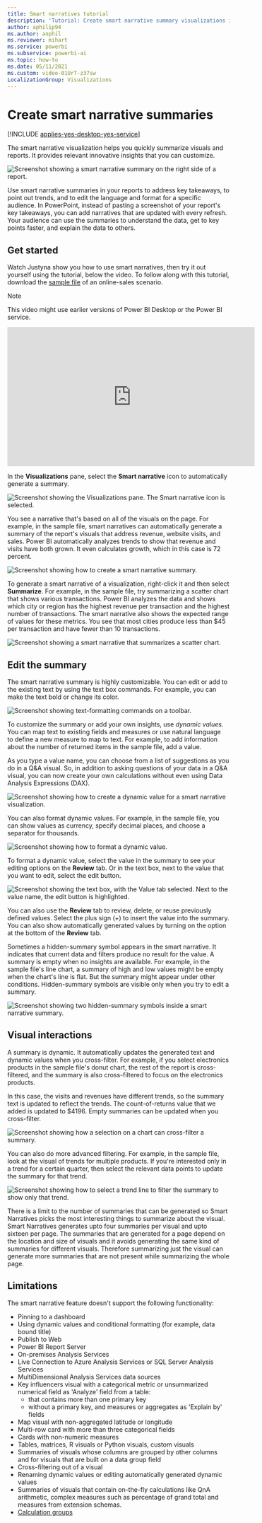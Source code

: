 ```yaml
---
title: Smart narratives tutorial
description: 'Tutorial: Create smart narrative summary visualizations in Power BI'
author: aphilip94
ms.author: anphil
ms.reviewer: mihart
ms.service: powerbi
ms.subservice: powerbi-ai
ms.topic: how-to
ms.date: 05/11/2021
ms.custom: video-01UrT-z37sw
LocalizationGroup: Visualizations
---
```

# Create smart narrative summaries

[!INCLUDE [applies-yes-desktop-yes-service](../includes/applies-yes-desktop-yes-service.md)]

The smart narrative visualization helps you quickly summarize visuals and reports. It provides relevant innovative insights that you can customize.

![Screenshot showing a smart narrative summary on the right side of a report.](media/power-bi-visualization-smart-narratives/1.png)

Use smart narrative summaries in your reports to address key takeaways, to point out trends, and to edit the language and format for a specific audience. In PowerPoint, instead of pasting a screenshot of your report's key takeaways, you can add narratives that are updated with every refresh. Your audience can use the summaries to understand the data, get to key points faster, and explain the data to others.

## Get started 
Watch Justyna show you how to use smart narratives, then try it out yourself using the tutorial, below the video.  To follow along with this tutorial, download the [sample file](https://github.com/microsoft/powerbi-desktop-samples/blob/main/Monthly%20Desktop%20Blog%20Samples/2020/2020SU09%20Blog%20Demo%20-%20September.pbix) of an online-sales scenario.

> [!NOTE]  
> This video might use earlier versions of Power BI Desktop or the Power BI service.

<iframe width="560" height="315" src="https://www.youtube.com/embed/01UrT-z37sw" frameborder="0" allow="accelerometer; autoplay; clipboard-write; encrypted-media; gyroscope; picture-in-picture" allowfullscreen></iframe>

In the **Visualizations** pane, select the **Smart narrative** icon to automatically generate a summary.

![Screenshot showing the Visualizations pane. The Smart narrative icon is selected.](media/power-bi-visualization-smart-narratives/3.png)

You see a narrative that's based on all of the visuals on the page. For example, in the sample file, smart narratives can automatically generate a summary of the report's visuals that address revenue, website visits, and sales. Power BI automatically analyzes trends to show that revenue and visits have both grown. It even calculates growth, which in this case is 72 percent.
 
![Screenshot showing how to create a smart narrative summary.](media/power-bi-visualization-smart-narratives/4.gif)
 
To generate a smart narrative of a visualization, right-click it and then select **Summarize**. For example, in the sample file, try summarizing a scatter chart that shows various transactions. Power BI analyzes the data and shows which city or region has the highest revenue per transaction and the highest number of transactions. The smart narrative also shows the expected range of values for these metrics. You see that most cities produce less than $45 per transaction and have fewer than 10 transactions.
 
  
![Screenshot showing a smart narrative that summarizes a scatter chart.](media/power-bi-visualization-smart-narratives/5.gif)
 
## Edit the summary
 
The smart narrative summary is highly customizable. You can edit or add to the existing text by using the text box commands. For example, you can make the text bold or change its color.
 
![Screenshot showing text-formatting commands on a toolbar.](media/power-bi-visualization-smart-narratives/6.png)
  
To customize the summary or add your own insights, use *dynamic values*. You can map text to existing fields and measures or use natural language to define a new measure to map to text. For example, to add information about the number of returned items in the sample file, add a value. 

As you type a value name, you can choose from a list of suggestions as you do in a Q&A visual. So, in addition to asking questions of your data in a Q&A visual, you can now create your own calculations without even using Data Analysis Expressions (DAX). 
  
![Screenshot showing how to create a dynamic value for a smart narrative visualization.](media/power-bi-visualization-smart-narratives/7.gif)
  
You can also format dynamic values. For example, in the sample file, you can show values as currency, specify decimal places, and choose a separator for thousands. 
   
![Screenshot showing how to format a dynamic value.](media/power-bi-visualization-smart-narratives/8.gif)
   
To format a dynamic value, select the value in the summary to see your editing options on the **Review** tab. Or in the text box, next to the value that you want to edit, select the edit button. 
   
![Screenshot showing the text box, with the Value tab selected. Next to the value name, the edit button is highlighted.](media/power-bi-visualization-smart-narratives/9.png)
   
You can also use the **Review** tab to review, delete, or reuse previously defined values. Select the plus sign (+) to insert the value into the summary. You can also show automatically generated values by turning on the option at the bottom of the **Review** tab.

Sometimes a hidden-summary symbol appears in the smart narrative. It indicates that current data and filters produce no result for the value. A summary is empty when no insights are available. For example, in the sample file's line chart, a summary of high and low values might be empty when the chart's line is flat. But the summary might appear under other conditions. Hidden-summary symbols are visible only when you try to edit a summary.


![Screenshot showing two hidden-summary symbols inside a smart narrative summary.](media/power-bi-visualization-smart-narratives/10.png)
   
## Visual interactions
A summary is dynamic. It automatically updates the generated text and dynamic values when you cross-filter. For example, if you select electronics products in the sample file's donut chart, the rest of the report is cross-filtered, and the summary is also cross-filtered to focus on the electronics products.  

In this case, the visits and revenues have different trends, so the summary text is updated to reflect the trends. The count-of-returns value that we added is updated to $4196. Empty summaries can be updated when you cross-filter.
   
![Screenshot showing how a selection on a chart can cross-filter a summary.](media/power-bi-visualization-smart-narratives/11.gif)
   
You can also do more advanced filtering. For example, in the sample file, look at the visual of trends for multiple products. If you're interested only in a trend for a certain quarter, then select the relevant data points to update the summary for that trend.
   
![Screenshot showing how to select a trend line to filter the summary to show only that trend.](media/power-bi-visualization-smart-narratives/12.gif)


There is a limit to the number of summaries that can be generated so Smart Narratives picks the most interesting things to summarize about the visual. Smart Narratives generates upto four summaries per visual and upto sixteen per page. The summaries that are generated for a page depend on the location and size of visuals and it avoids generating the same kind of summaries for different visuals. Therefore summarizing just the visual can generate more summaries that are not present while summarizing the whole page.
   
## Limitations

The smart narrative feature doesn't support the following functionality:
- Pinning to a dashboard 
- Using dynamic values and conditional formatting (for example, data bound title)
- Publish to Web
- Power BI Report Server
- On-premises Analysis Services
- Live Connection to Azure Analysis Services or SQL Server Analysis Services
- MultiDimensional Analysis Services data sources 
- Key influencers visual with a categorical metric or unsummarized numerical field as 'Analyze' field from a table:
    - that contains more than one primary key 
    - without a primary key, and measures or aggregates as 'Explain by' fields
- Map visual with non-aggregated latitude or longitude
- Multi-row card with more than three categorical fields
- Cards with non-numeric measures
- Tables, matrices, R visuals or Python visuals, custom visuals 
- Summaries of visuals whose columns are grouped by other columns and for visuals that are built on a data group field 
- Cross-filtering out of a visual
- Renaming dynamic values or editing automatically generated dynamic values
- Summaries of visuals that contain on-the-fly calculations like QnA arithmetic, complex measures such as percentage of grand total and measures from extension schemas.
- [Calculation groups](/analysis-services/tabular-models/calculation-groups)

   
